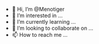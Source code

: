 - 👋 Hi, I’m @Menotiger
- 👀 I’m interested in ...
- 🌱 I’m currently learning ...
- 💞️ I’m looking to collaborate on ...
- 📫 How to reach me ...

<!---
Menotiger/Menotiger is a ✨ special ✨ repository because its `README.md` (this file) appears on your GitHub profile.
You can click the Preview link to take a look at your changes.
--->
